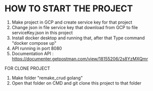 # HOW TO START THE PROJECT

1. Make project in GCP and create service key for that project
2. Change json in file service key that download from GCP to file serviceKey.json in this project
3. Install docker desktop and running that, after that Type command "docker compose up"
4. API running in port 8080
5. Documentation API : https://documenter.getpostman.com/view/18155206/2s8YzMXQmr

FOR CLONE PROJECT
1. Make folder "remake_crud golang"
2. Open that folder on CMD and git clone this project to that folder
